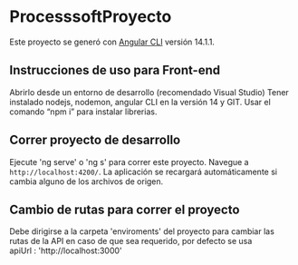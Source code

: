 # ProcesssoftProyecto

Este proyecto se generó con [Angular CLI](https://github.com/angular/angular-cli) versión 14.1.1.

## Instrucciones de uso para Front-end

Abrirlo desde un entorno de desarrollo (recomendado Visual Studio)
Tener instalado nodejs, nodemon, angular CLI en la versión 14 y GIT.
Usar el comando “npm i” para instalar librerias.

## Correr proyecto de desarrollo

Ejecute 'ng serve' o 'ng s'  para correr este proyecto. Navegue a `http://localhost:4200/`. 
La aplicación se recargará automáticamente si cambia alguno de los archivos de origen.


## Cambio de rutas para correr el proyecto

Debe dirigirse a la carpeta 'enviroments' del proyecto para cambiar las rutas de la API en caso de que sea requerido, por defecto se usa   
apiUrl : 'http://localhost:3000'
